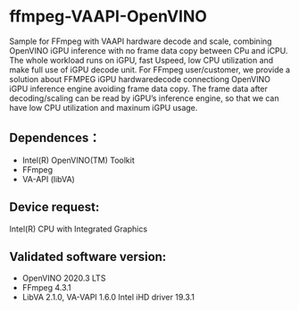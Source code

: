# ffmpeg-VAAPI-OpenVINO
Sample for FFmpeg with VAAPI hardware decode and scale, combining OpenVINO iGPU inference with no frame data copy between CPu and iCPU. 
The whole workload runs on iGPU, fast Uspeed, low CPU utilization and make full use of iGPU decode unit.
For FFmpeg user/customer, we provide a solution about FFMPEG iGPU hardwaredecode connectiong OpenVINO iGPU inference engine avoiding frame data copy. The frame data after decoding/scaling can be read by iGPU’s inference engine, so that we can have low CPU utilization and maxinum iGPU usage.  


## Dependences：

* Intel(R) OpenVINO(TM) Toolkit
* FFmpeg
* VA-API (libVA)


## Device request:

Intel(R) CPU with Integrated Graphics

## Validated software version:

* OpenVINO 2020.3 LTS
* FFmpeg 4.3.1
* LibVA 2.1.0, VA-VAPI 1.6.0 Intel iHD driver 19.3.1
